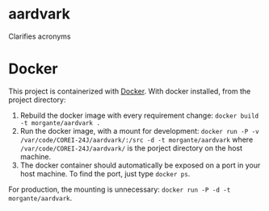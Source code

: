 aardvark
========

Clarifies acronyms

# Docker
This project is containerized with [Docker](http://docker.io). With docker installed, from the project directory:

1. Rebuild the docker image with every requirement change: ```docker build -t morgante/aardvark .```
2. Run the docker image, with a mount for development: ```docker run -P -v /var/code/COREI-24J/aardvark/:/src -d -t morgante/aardvark``` where ```/var/code/COREI-24J/aardvark/``` is the porject directory on the host machine.
3. The docker container should automatically be exposed on a port in your host machine. To find the port, just type ```docker ps```.

For production, the mounting is unnecessary: ```docker run -P -d -t morgante/aardvark```.
